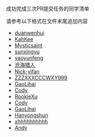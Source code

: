 ﻿成功完成三次PR提交任务的同学清单

请参考以下格式在文件末尾追加内容

* [duanwenhui](users/duanwenhuiIMAU.md)
* [KahKee](KahKee.md)
* [Mysticsaint](users/Mysticsaint.md)
* [sunxingyu](users/1004701224.md)
* [yaoyunfeng](users/15648933053.md)
* [沧海猎人](users/zhangqixun.md)
* [Nick-yifan](users/Nick-yifan.md)
* [ZZZXXXCCCWXY999](users/ZZZXXXCCCWXY999.md)
* [GaoLihai](lihai.md)
* [Cody](Cody.md)
* [RookieXu](users/xh1315099.md)
* [Cody](users/Relyonyou.md)
* [GaoLihai](users/GAOSILIHAI.md)
* [Hanyongshun](/Hanyongshun.md)
* [xhhhhhhhhhh](xh.md)
* [Andy](Andy.md)

